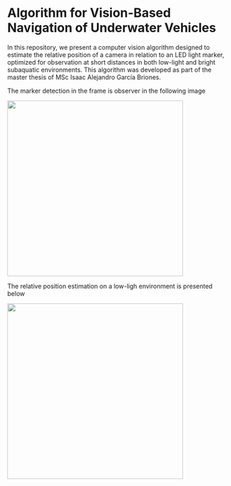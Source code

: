 # Algorithm for Vision-Based Navigation of Underwater Vehicles
In this repository, we present a computer vision algorithm designed to estimate the relative position of a camera in relation to an LED light marker, optimized for observation at short distances in both low-light and bright subaquatic environments. This algorithm was developed as part of the master thesis of MSc Isaac Alejandro García Briones. 

The marker detection in the frame is observer in the following image

<img src="https://github.com/user-attachments/assets/c5802405-beb7-4d83-9e83-b94348806fec" width="400" height="400"/>


The relative position estimation on a low-ligh environment is presented below

<img src="https://github.com/user-attachments/assets/411681c5-9ebc-41d4-8b06-269b67089cd3" width="400" height="400"/>
